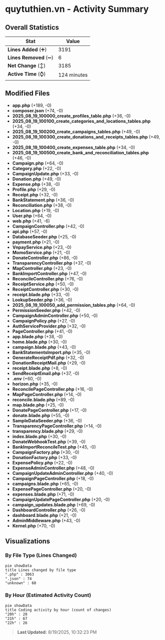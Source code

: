 # quytuthien.vn - Activity Summary 

## Overall Statistics

| Stat                   | Value                                                             |
| ---------------------- | ----------------------------------------------------------------- |
| **Lines Added** (➕)   | 3191                                          |
| **Lines Removed** (➖) | 6                                        |
| **Net Change** (↕)    | 3185                |
| **Active Time** (⌚)   | 124 minutes |


## Modified Files
- **app.php** (+189, -0)
- **composer.json** (+74, -0)
- **2025_08_19_100000_create_profiles_table.php** (+36, -0)
- **2025_08_19_100100_create_categories_and_locations_tables.php** (+34, -0)
- **2025_08_19_100200_create_campaigns_tables.php** (+49, -0)
- **2025_08_19_100300_create_donations_and_receipts_tables.php** (+49, -0)
- **2025_08_19_100400_create_expenses_table.php** (+34, -0)
- **2025_08_19_100500_create_bank_and_reconciliation_tables.php** (+46, -0)
- **Campaign.php** (+64, -0)
- **Category.php** (+22, -0)
- **CampaignUpdate.php** (+33, -0)
- **Donation.php** (+49, -0)
- **Expense.php** (+38, -0)
- **Profile.php** (+29, -0)
- **Receipt.php** (+32, -0)
- **BankStatement.php** (+36, -0)
- **Reconciliation.php** (+38, -0)
- **Location.php** (+19, -0)
- **User.php** (+64, -0)
- **web.php** (+41, -6)
- **CampaignController.php** (+42, -0)
- **api.php** (+57, -0)
- **DatabaseSeeder.php** (+25, -0)
- **payment.php** (+21, -0)
- **VnpayService.php** (+23, -0)
- **MomoService.php** (+21, -0)
- **DonateController.php** (+86, -0)
- **TransparencyController.php** (+37, -0)
- **MapController.php** (+23, -0)
- **BankImportController.php** (+47, -0)
- **ReconcileController.php** (+76, -0)
- **ReceiptService.php** (+50, -0)
- **ReceiptController.php** (+30, -0)
- **receipt.blade.php** (+33, -0)
- **LookupSeeder.php** (+36, -0)
- **2025_08_19_100050_add_permission_tables.php** (+64, -0)
- **PermissionSeeder.php** (+42, -0)
- **CampaignAdminController.php** (+50, -0)
- **CampaignPolicy.php** (+27, -0)
- **AuthServiceProvider.php** (+32, -0)
- **PageController.php** (+41, -0)
- **app.blade.php** (+38, -0)
- **home.blade.php** (+30, -0)
- **campaign.blade.php** (+43, -0)
- **BankStatementsImport.php** (+35, -0)
- **GenerateReceiptPdf.php** (+32, -0)
- **DonationReceiptMail.php** (+29, -0)
- **receipt.blade.php** (+8, -0)
- **SendReceiptEmail.php** (+37, -0)
- **.env** (+60, -0)
- **horizon.php** (+35, -0)
- **ReconcilePageController.php** (+16, -0)
- **MapPageController.php** (+14, -0)
- **reconcile.blade.php** (+89, -0)
- **map.blade.php** (+25, -0)
- **DonatePageController.php** (+17, -0)
- **donate.blade.php** (+55, -0)
- **SampleDataSeeder.php** (+36, -0)
- **TransparencyPageController.php** (+14, -0)
- **transparency.blade.php** (+29, -0)
- **index.blade.php** (+30, -0)
- **DonateWebhookTest.php** (+39, -0)
- **BankImportReconcileTest.php** (+45, -0)
- **CampaignFactory.php** (+30, -0)
- **DonationFactory.php** (+33, -0)
- **ExpensePolicy.php** (+22, -0)
- **ExpenseAdminController.php** (+48, -0)
- **CampaignUpdateAdminController.php** (+40, -0)
- **CampaignPageController.php** (+18, -0)
- **campaigns.blade.php** (+65, -0)
- **ExpensePageController.php** (+20, -0)
- **expenses.blade.php** (+71, -0)
- **CampaignUpdatePageController.php** (+20, -0)
- **campaign_updates.blade.php** (+69, -0)
- **DashboardController.php** (+26, -0)
- **dashboard.blade.php** (+21, -0)
- **AdminMiddleware.php** (+43, -0)
- **Kernel.php** (+70, -0)

## Visualizations

### By File Type (Lines Changed)

```mermaid
pie showData
title Lines changed by file type
".php" : 3063
".json" : 74
"unknown" : 60
```

### By Hour (Estimated Activity Count)

```mermaid
pie showData
title Coding activity by hour (count of changes)
"20h" : 20
"21h" : 67
"22h" : 26
```


> **Last Updated:** 8/19/2025, 10:32:23 PM